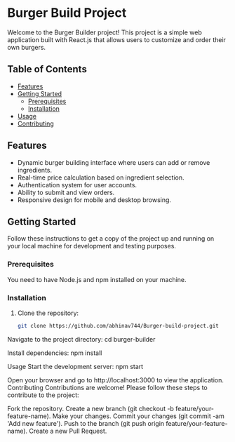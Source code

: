 # Burger Build Project

Welcome to the Burger Builder project! This project is a simple web application built with React.js that allows users to customize and order their own burgers.

## Table of Contents
- [Features](#features)
- [Getting Started](#getting-started)
  - [Prerequisites](#prerequisites)
  - [Installation](#installation)
- [Usage](#usage)
- [Contributing](#contributing)

## Features
- Dynamic burger building interface where users can add or remove ingredients.
- Real-time price calculation based on ingredient selection.
- Authentication system for user accounts.
- Ability to submit and view orders.
- Responsive design for mobile and desktop browsing.

## Getting Started
Follow these instructions to get a copy of the project up and running on your local machine for development and testing purposes.

### Prerequisites
You need to have Node.js and npm installed on your machine.

### Installation
1. Clone the repository:
   ```sh
   git clone https://github.com/abhinav744/Burger-build-project.git
Navigate to the project directory:
cd burger-builder

Install dependencies:
npm install

Usage
Start the development server:
npm start

Open your browser and go to http://localhost:3000 to view the application.
Contributing
Contributions are welcome! Please follow these steps to contribute to the project:

Fork the repository.
Create a new branch (git checkout -b feature/your-feature-name).
Make your changes.
Commit your changes (git commit -am 'Add new feature').
Push to the branch (git push origin feature/your-feature-name).
Create a new Pull Request.
